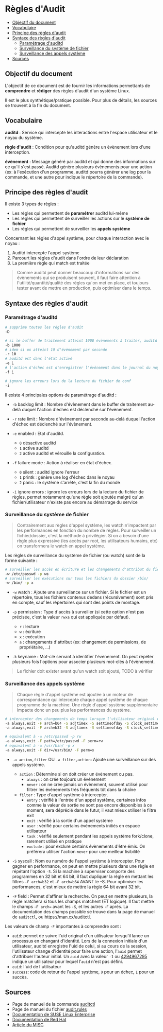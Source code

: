 # Règles d'Audit

- [Objectif du document](#objectif-du-document)
- [Vocabulaire](#vocabulaire)
- [Principe des règles d'audit](#principe-des-règles-daudit)
- [Syntaxe des règles d'audit](#syntaxe-des-règles-daudit)
  - [Paramétrage d'auditd](#paramétrage-dauditd)
  - [Surveillance du système de fichier](#surveillance-du-système-de-fichier)
  - [Surveillance des appels système](#surveillance-des-appels-système)
- [Sources](#sources)

## Objectif du document

L'objectif de ce document est de fournir les informations permettants de **comprendre** et **rédiger** des règles d'audit d'un système Linux.

Il est le plus synthétique/pratique possible. Pour plus de détails, les sources se trouvent à la fin du document.

## Vocabulaire

**auditd** : Service qui intercepte les interactions entre l'espace utilisateur et le noyau du système.

**règle d'audit** : Condition pour qu'auditd génère un évènement lors d'une interception.

**évènement** : Message généré par auditd et qui donne des informations sur ce qu'il s'est passé. Auditd génère plusieurs évènements pour une action (ex: à l'exécution d'un programme, auditd pourra générer une log pour la commande, et une autre pour indique le répertoire de la commande).

## Principe des règles d'audit

Il existe 3 types de règles :
- Les règles qui permettent de **paramétrer** auditd lui-même
- Les règles qui permettent de surveiller les actions sur le **système de fichier**
- Les règles qui permettent de surveiller les **appels système**

Concernant les règles d'appel système, pour chaque interaction avec le noyau :
1. Auditd intercepte l'appel système
2. Parcourt les règles d'audit dans l'ordre de leur déclaration
3. La première règle qui match est traitée

> Comme auditd peut donner beaucoup d'informations sur des évènements qui se produisent souvent, il faut faire attention à l'utilité/quantité/qualité des règles qu'on met en place, et toujours tester avant de mettre en production, puis optimiser dans le temps.

## Syntaxe des règles d'audit

### Paramétrage d'auditd

```bash
# supprime toutes les règles d'audit
-D

# si le buffer de traitement atteint 1000 évènements à traiter, auditd déclenche l'action d'échec
-b 1000
# idem si on atteint 10 d'évènement par seconde
-r 10
# auditd est dans l'état activé
-e 1
# l'action d'échec est d'enregistrer l'évènement dans le journal du noyau
-f 1

# ignore les erreurs lors de la lecture du fichier de conf
-i
```

Il existe 4 principales options de paramétrage d'auditd :
- `-b` backlog limit : Nombre d'évènement dans le buffer de traitement au-delà duquel l'action d'échec est déclenché sur l'évènement.

- `-r` rate limit : Nombre d'évènement par seconde au-delà duquel l'action d'échec est déclenché sur l'évènement.

- `-e` enabled : Etat d'auditd.
  - `0` désactive auditd
  - `1` active auditd
  - `2` active auditd et vérouille la configuration.

- `-f` failure mode : Action à réaliser en état d'échec.
  - `0` silent : auditd ignore l'erreur
  - `1` printk : génère une log d'échec dans le noyau
  - `2` panic : le système s'arrête, c'est la fin du monde

- `-i` ignore errors : ignore les erreurs lors de la lecture du fichier de règles, permet notamment qu'une règle soit ajoutée malgré qu'un fichier/utilisateur n'existe pas encore au démarrage du service

### Surveillance du système de fichier

> Contrairement aux règles d'appel système, les watch n'impactent par les performances en fonction du nombre de règles. Pour surveiller un fichier/dossier, c'est la méthode à privilégier. Si on a besoin d'une règle plus expressive (les accès par root, les utilisateurs humains, etc) on transformera le watch en appel système.

Les règles de surveillance du système de fichier (ou watch) sont de la forme suivante :
```bash
# surveiller les accès en écriture et les changements d'attribut du fichier /etc/passwd
-w /etc/passwd -p wa
# surveiller les exécutions sur tous les fichiers du dossier /bin/
-w /bin/ -p x
```

- `-w` watch : Ajoute une surveillance sur un fichier. Si le fichier est un répertoire, tous les fichiers contenus dedans (récursivement) sont pris en compte, sauf les répertoires qui sont des points de montage.

- `-p` permission : Type d'accès à surveiller (si cette option n'est pas précisée, c'est la valeur `rwxa` qui est appliquée par défaut).
  - `r` : lecture
  - `w` : écriture
  - `x` : exécution
  - `a` : changements d'attribut (ex: changement de permissions, de propriétaire, ...)

- `-k` keyname : Mot-clé servant à identifier l'évènement. On peut répéter plusieurs fois l'options pour associer plusieurs mot-clés à l'évènement.

> Le fichier doit exister avant qu'un watch soit ajouté, TODO à vérifier

### Surveillance des appels système

> Chaque règle d'appel système est ajoutée à un moteur de correspondance qui intercepte chaque appel système de chaque programme de la machine. Une règle d'appel système supplémentaire impacte donc un peu plus les performances du système.

```bash
# intercepter des changements de temps lorsque l'utilisateur original est humain, sur les architectures 32 et 64 bits
-a always,exit -F arch=b64 -S adjtimex -S settimeofday -S clock_settime -F auid>=1000 -k T1070.006_2
-a always,exit -F arch=b32 -S adjtimex -S settimeofday -S clock_settime -F auid>=1000 -k T1070.006_1

# equivalent à -w /etc/passwd -p rw
-a always,exit -F path=/etc/passwd -F perm=rw
# equivalent à -w /usr/bin/ -p x
-a always,exit -F dir=/usr/bin/ -F perm=x
```

- `-a action,filter` OU `-a filter,action`: Ajoute une surveillance sur des appels système.
  - `action` : Détermine si on doit créer un évènement ou pas.
    - `always` : on crée toujours un évènement
    - `never` : on ne crée jamais un évènement, souvent utilisé pour filtrer les événements très fréquents tôt dans la chaîne
  - `filter` : Type d'appel système à intercepter.
    - `entry` : vérifié à l'entrée d'un appel système, certaines infos comme la valeur de sortie ne sont pas encore disponibles à ce moment, sera déprécié dans le futur, il vaut mieux utiliser le filtre exit
    - `exit` : vérifié à la sortie d'un appel système
    - `user` : vérifié pour certains évènements initiés en espace utilisateur
    - `task` : vérifié seulement pendant les appels système fork/clone, rarement utilisé en pratique
    - `exclude` : pour exclure certains évènements d'être émis. On préférera utiliser l'action `never` pour une meilleur lisibilité

- `-S` syscall : Nom ou numéro de l'appel système à intercepter. Pour gagner en performance, on peut en mettre plusieurs dans une règle en répétant l'option `-S`. Si la machine à superviser comporte des programmes en 32 bit et 64 bit, il faut dupliquer la règle en mettant les filtres `-F arch=b32` et `-F arch=b64` AVANT le -S. Pour optimiser les performances, c'est mieux de mettre la règle 64 bit avant 32 bit.

- `-F` field : Permet d'affiner la recherche. On peut en mettre plusieurs, la règle matchera si tous les champs matchent (ET logique). Il faut mettre le champs `-F arch=` avant les `-S`, et les autres `-F` après. La documentation des champs possible se trouve dans la page de manuel de `auditctl`, ou https://man.cx/auditctl.

Les valeurs de champ `-F` importantes à comprendre sont :
- `auid`: permet de suivre l'uid original d'un utilisateur lorsqu'il lance un processus en changant d'identité. Lors de la connexion initiale d'un utilisateur, auditd enregistre l'uid de celui, si au cours de la session, l'utilisateur change d'identité pour faire une action, l'`auid` permet d'attribuer l'auteur initial. Un `auid` avec la valeur `-1` ou [4294967295](https://en.wikipedia.org/wiki/4,294,967,295#In_computing) indique un utilisateur pour lequel l'`auid` n'est pas défini.
- `euid`: l'uid de l'utilisateur
- `success`: code de retour de l'appel système, `0` pour un échec, `1` pour un succès.

## Sources

- Page de manuel de la commande [auditctl](https://man.cx/auditctl)
- Page de manuel du fichier [audit.rules](https://man.cx/audit.rules)
- [Documentation de SUSE Linux Enterprise](https://documentation.suse.com/sles/15-SP2/html/SLES-all/cha-audit-comp.html#sec-audit-rules)
- [Documentation de Red Hat](https://access.redhat.com/documentation/en-us/red_hat_enterprise_linux/7/html/security_guide/sec-understanding_audit_log_file)
- [Article du MISC](https://connect.ed-diamond.com/GNU-Linux-Magazine/GLMFHS-093/Journalisez-les-actions-de-vos-utilisateurs-avec-Auditd.html)
